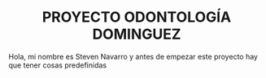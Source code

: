 <h1 align="center">PROYECTO ODONTOLOGÍA DOMINGUEZ</h1>

Hola, mi nombre es Steven Navarro y antes de empezar este proyecto hay que tener cosas predefinidas